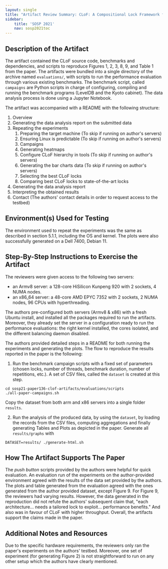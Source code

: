 ```yaml
---
layout: single
title: "Artifact Review Summary: CLoF: A Compositional Lock Framework for Multi-level NUMA Systems"
sidebar:
    title: 'SOSP 2021'
    nav: sosp2021toc
---
```


## Description of the Artifact

The artifact contained the CLoF source code, benchmarks and dependencies, and scripts to reproduce Figures 1, 2, 3, 8, 9, and Table 1 from the paper.
The artifacts were bundled into a single directory of the archive named `evaluations/`, with scripts to run the performance evaluation through various existing benchmarks. The benchmark script, called `campaigns` are Python scripts in charge of configuring, compiling and running the benchmark programs (LevelDB and the Kyoto cabinet). The data analysis process is done using a Jupyter Notebook.

The artifact was accompanied with a README with the following structure:
1. Overview
2. Generating the data analysis report on the submitted data
3. Repeating the experiments
    1. Preparing the target machine (To skip if running on author's servers)
    2. Ensuring Linux is predictable (To skip if running on author's servers)
    3. Campaigns
    4. Generating heatmaps
    5. Configure CLoF hierarchy in tools (To skip if running on author's servers)
    6. Generating the bar charts data (To skip if running on author's servers)
    7. Selecting the best CLoF locks
    8. Comparing best CLoF locks to state-of-the-art locks
4. Generating the data analysis report
5. Interpreting the obtained results
6. Contact (The authors' contact details in order to request access to the testbed)


## Environment(s) Used for Testing

The environment used to repeat the experiments was the same as described in section 5.1.1, including the OS and kernel. 
The plots were also successfully generated on a Dell 7400, Debian 11.

## Step-By-Step Instructions to Exercise the Artifact

The reviewers were given access to the following two servers:
- an Armv8 server: a 128-core HiSilicon Kunpeng 920 with 2 sockets, 4 NUMA nodes.
- an x86_64 server: a 48-core AMD EPYC 7352 with 2 sockets, 2 NUMA nodes, 96 CPUs with hyperthreading.

The authors pre-configured both servers (Armv8 & x86) with a fresh Ubuntu install, and installed all the packages required to run the artifacts. Moreover, they already set the server in a configuration ready to run the performance evaluations: the right kernel installed, the cores isolated, and the different balancing daemon disabled.

The authors provided detailed steps in a README for both running the experiments and generating the plots. The flow to reproduce the results reported in the paper is the following:

1. Run the benchmark campaign scripts with a fixed set of parameters (chosen locks, number of threads, benchmark duration, number of repetitions, etc.). A set of CSV files, called the `dataset` is created at this step.

~~~~
cd sosp21-paper136-clof-artifacts/evaluations/scripts
./all-paper-campaigns.sh
~~~~

Copy the dataset from both arm and x86 servers into a single folder `results`.

2. Run the analysis of the produced data, by using the `dataset`, by loading the records from the CSV files, computing aggregations and finally generating Tables and Plots as depicted in the paper. Generate all `results/graphs` with 
~~~
DATASET=results/ ./generate-html.sh
~~~

## How The Artifact Supports The Paper

The *push button* scripts provided by the authors were helpful for quick evaluation. An evaluation run of the experiments on the author-provided environment agreed with the results of the data set provided by the authors. The plots and table generated from the evaluation agreed with the ones generated from the author provided dataset, except Figure 9. For Figure 9, the reviewers had varying results. However, the data generated in the reproduction did not refute the authors' subsequent claim that, "each architecture... needs a tailored lock to exploit... performance benefits." And also was in favour of CLoF with higher throughput.
Overall, the artifacts support the claims made in the paper.


## Additional Notes and Resources

Due to the specific hardware requirements, the reviewers only ran the paper's experiments on the authors' testbed. Moreover, one set of experiment (for generating Figure 2) is not straightforward to run on any other setup which the authors have clearly mentioned.

